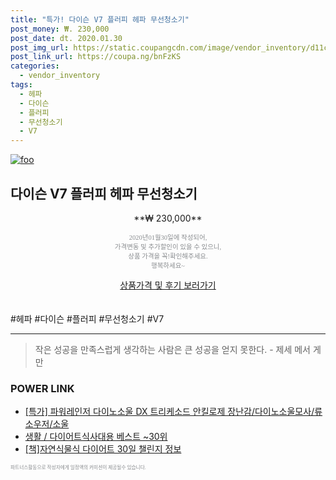 ```yaml
--- 
title: "특가! 다이슨 V7 플러피 헤파 무선청소기" 
post_money: ₩. 230,000 
post_date: dt. 2020.01.30 
post_img_url: https://static.coupangcdn.com/image/vendor_inventory/d11c/edde3cb12be38ffb2a92b282100a062b2ca9270e147ef533f88551f0fe89.jpg 
post_link_url: https://coupa.ng/bnFzKS 
categories: 
  - vendor_inventory 
tags: 
  - 헤파 
  - 다이슨 
  - 플러피 
  - 무선청소기 
  - V7 
--- 
```

[![foo](https://static.coupangcdn.com/image/vendor_inventory/d11c/edde3cb12be38ffb2a92b282100a062b2ca9270e147ef533f88551f0fe89.jpg)](https://coupa.ng/bnFzKS) 

## 다이슨 V7 플러피 헤파 무선청소기 
<p style="text-align: center;">**₩ 230,000**</p> 
<p style="text-align: center;"><span style="color: #898c8f; font-family: Georgia,Times,serif; font-size: 0.75em;">2020년01월30일에 작성되어, <br>가격변동 및 추가할인이 있을 수 있으니,<br> 상품 가격을 꼭!확인해주세요.<br>행복하세요~</span> 
</p>	 
<div markdown="0" style="text-align: center;"><a href="https://coupa.ng/bnFzKS" class="btn btn--success">상품가격 및 후기 보러가기</a></div> 
<br><br> 
  #헤파 #다이슨 #플러피 #무선청소기 #V7 
<hr> 

> 작은 성공을 만족스럽게 생각하는 사람은 큰 성공을 얻지 못한다. - 제세 메서 게만 


### POWER LINK

* <a href="https://blog.naver.com/sakai111/221786812499" target="_blank">[특가] 파워레인저 다이노소울 DX 트리케소드 안킬로제 장난감/다이노소울모사/류소우저/소울</a>
* <a href="https://blog.naver.com/santokki14/221788184851" target="_blank">생활 / 다이어트식사대용 베스트 ~30위</a>
* <a href="https://blog.naver.com/fasyy4321/221760998192" target="_blank">[책]자연식물식 다이어트 30일 챌린지 정보</a>

<span style="color: #898c8f; font-family: Georgia,Times,serif; font-size: 0.55em;">파트너스활동으로 작성자에게 일정액의 커미션이 제공될수 있습니다.</span> 
